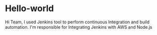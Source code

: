 # Hello-world

Hi Team, I used Jenkins tool to perform continuous Integration and build automation.
I'm responsible for Integrating Jenkins with AWS and Node.js

